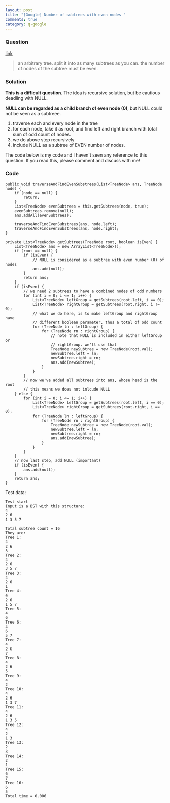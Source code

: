 ```yaml
---
layout: post
title: "[Google] Number of subtrees with even nodes "
comments: true
category: q-google
---
```


### Question

[link](http://www.mitbbs.com/article_t0/JobHunting/32348573.html)

> an arbitrary tree. split it into as many subtrees as you can. the
> number of nodes of the subtree must be even.

### Solution

**This is a difficult question**. The idea is recursive solution, but be cautious deadling with NULL.

**NULL can be regarded as a child branch of even node (0)**, but NULL could not be seen as a subtreee.

1. traverse each and every node in the tree
1. for each node, take it as root, and find left and right branch with total sum of odd count of nodes.
1. we do above step recursively
1. include NULL as a subtree of EVEN number of nodes.

The code below is my code and I haven't seen any reference to this question. If you read this, please comment and discuss with me!

### Code

    public void traverseAndFindEvenSubstrees(List<TreeNode> ans, TreeNode node) {
    	if (node == null) {
    		return;
    	}
    	List<TreeNode> evenSubtrees = this.getSubtrees(node, true);
    	evenSubtrees.remove(null);
    	ans.addAll(evenSubtrees);

    	traverseAndFindEvenSubstrees(ans, node.left);
    	traverseAndFindEvenSubstrees(ans, node.right);
    }

    private List<TreeNode> getSubtrees(TreeNode root, boolean isEven) {
    	List<TreeNode> ans = new ArrayList<TreeNode>();
    	if (root == null) {
    		if (isEven) {
    			// NULL is considered as a subtree with even number (0) of nodes
    			ans.add(null);
    		}
    		return ans;
    	}
    	if (isEven) {
    		// we need 2 subtrees to have a combined nodes of odd numbers
    		for (int i = 0; i <= 1; i++) {
    			List<TreeNode> leftGroup = getSubtrees(root.left, i == 0);
    			List<TreeNode> rightGroup = getSubtrees(root.right, i != 0);
    			// what we do here, is to make leftGroup and rightGroup have
    			// different boolean parameter, thus a total of odd count
    			for (TreeNode ln : leftGroup) {
    				for (TreeNode rn : rightGroup) {
    					// note that NULL is included in either leftGroup or
    					// rightGroup. we'll use that
    					TreeNode newSubtree = new TreeNode(root.val);
    					newSubtree.left = ln;
    					newSubtree.right = rn;
    					ans.add(newSubtree);
    				}
    			}
    		}
    		// now we've added all subtrees into ans, whose head is the root
    		// this means we does not inlcude NULL
    	} else {
    		for (int i = 0; i <= 1; i++) {
    			List<TreeNode> leftGroup = getSubtrees(root.left, i == 0);
    			List<TreeNode> rightGroup = getSubtrees(root.right, i == 0);
    			for (TreeNode ln : leftGroup) {
    				for (TreeNode rn : rightGroup) {
    					TreeNode newSubtree = new TreeNode(root.val);
    					newSubtree.left = ln;
    					newSubtree.right = rn;
    					ans.add(newSubtree);
    				}
    			}
    		}
    	}
    	// now last step, add NULL (important)
    	if (isEven) {
    		ans.add(null);
    	}
    	return ans;
    }

Test data:

    Test start
    Input is a BST with this structure:
    4
    2 6
    1 3 5 7

    Total subtree count = 16
    They are:
    Tree 1:
    4
    2 6
    3
    Tree 2:
    4
    2 6
    3 5 7
    Tree 3:
    4
    2 6
    1
    Tree 4:
    4
    2 6
    1 5 7
    Tree 5:
    4
    6
    Tree 6:
    4
    6
    5 7
    Tree 7:
    4
    2 6
    7
    Tree 8:
    4
    2 6
    5
    Tree 9:
    4
    2
    Tree 10:
    4
    2 6
    1 3 7
    Tree 11:
    4
    2 6
    1 3 5
    Tree 12:
    4
    2
    1 3
    Tree 13:
    2
    3
    Tree 14:
    2
    1
    Tree 15:
    6
    7
    Tree 16:
    6
    5
    Total time = 0.006
